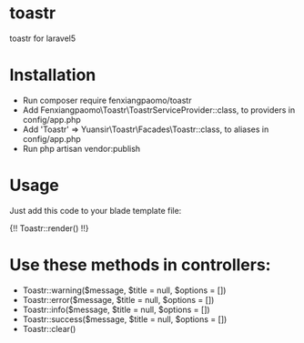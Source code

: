 # toastr

toastr for laravel5

# Installation

* Run composer require fenxiangpaomo/toastr
* Add Fenxiangpaomo\Toastr\ToastrServiceProvider::class, to providers in config/app.php
* Add 'Toastr' => Yuansir\Toastr\Facades\Toastr::class, to aliases in config/app.php
* Run php artisan vendor:publish

# Usage

Just add this code to your blade template file:

{!! Toastr::render() !!}

# Use these methods in controllers:

* Toastr::warning($message, $title = null, $options = [])
* Toastr::error($message, $title = null, $options = [])
* Toastr::info($message, $title = null, $options = [])
* Toastr::success($message, $title = null, $options = [])
* Toastr::clear()
